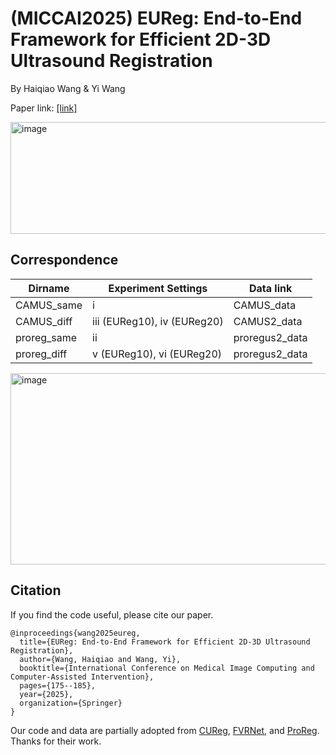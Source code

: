 # (MICCAI2025) EUReg: End-to-End Framework for Efficient 2D-3D Ultrasound Registration

By Haiqiao Wang & Yi Wang

Paper link: [[link]](https://link.springer.com/chapter/10.1007/978-3-032-04937-7_17)

<img width="685" height="179" alt="image" src="https://github.com/user-attachments/assets/39d15db4-7836-4b7d-85fa-0dea1c592c3f" />

## Correspondence

| Dirname  | Experiment Settings| Data link |
| ---------- | -----------| -----------|
| CAMUS_same   | i   | CAMUS_data |
| CAMUS_diff   | iii (EUReg10), iv (EUReg20)   | CAMUS2_data |
| proreg_same   | ii   | proregus2_data   |
| proreg_diff   | v (EUReg10), vi (EUReg20)  | proregus2_data |

<img width="1559" height="306" alt="image" src="https://github.com/user-attachments/assets/e4df2049-a4b8-4dec-a5fa-ac0cdcbc7909" />

## Citation
If you find the code useful, please cite our paper.
```
@inproceedings{wang2025eureg,
  title={EUReg: End-to-End Framework for Efficient 2D-3D Ultrasound Registration},
  author={Wang, Haiqiao and Wang, Yi},
  booktitle={International Conference on Medical Image Computing and Computer-Assisted Intervention},
  pages={175--185},
  year={2025},
  organization={Springer}
}
```

Our code and data are partially adopted from [CUReg](https://github.com/LLEIHIT/CU-Reg), [FVRNet](https://github.com/DIAL-RPI/FVR-Net), and [ProReg](https://muregpro.github.io/data.html). Thanks for their work.
